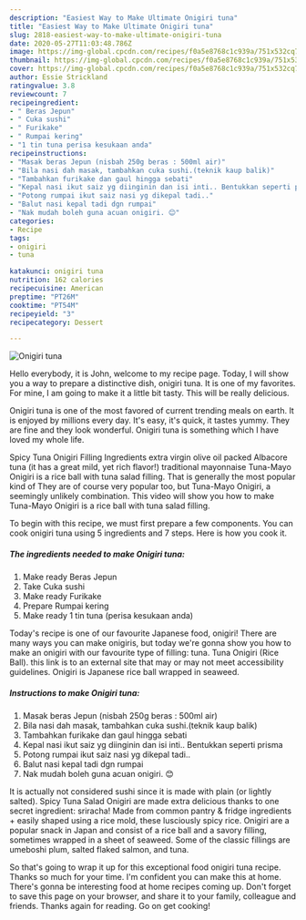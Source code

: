 ```yaml
---
description: "Easiest Way to Make Ultimate Onigiri tuna"
title: "Easiest Way to Make Ultimate Onigiri tuna"
slug: 2818-easiest-way-to-make-ultimate-onigiri-tuna
date: 2020-05-27T11:03:48.786Z
image: https://img-global.cpcdn.com/recipes/f0a5e8768c1c939a/751x532cq70/onigiri-tuna-recipe-main-photo.jpg
thumbnail: https://img-global.cpcdn.com/recipes/f0a5e8768c1c939a/751x532cq70/onigiri-tuna-recipe-main-photo.jpg
cover: https://img-global.cpcdn.com/recipes/f0a5e8768c1c939a/751x532cq70/onigiri-tuna-recipe-main-photo.jpg
author: Essie Strickland
ratingvalue: 3.8
reviewcount: 7
recipeingredient:
- " Beras Jepun"
- " Cuka sushi"
- " Furikake"
- " Rumpai kering"
- "1 tin tuna perisa kesukaan anda"
recipeinstructions:
- "Masak beras Jepun (nisbah 250g beras : 500ml air)"
- "Bila nasi dah masak, tambahkan cuka sushi.(teknik kaup balik)"
- "Tambahkan furikake dan gaul hingga sebati"
- "Kepal nasi ikut saiz yg diinginin dan isi inti.. Bentukkan seperti prisma"
- "Potong rumpai ikut saiz nasi yg dikepal tadi.."
- "Balut nasi kepal tadi dgn rumpai"
- "Nak mudah boleh guna acuan onigiri. 😊"
categories:
- Recipe
tags:
- onigiri
- tuna

katakunci: onigiri tuna 
nutrition: 162 calories
recipecuisine: American
preptime: "PT26M"
cooktime: "PT54M"
recipeyield: "3"
recipecategory: Dessert

---
```



![Onigiri tuna](https://img-global.cpcdn.com/recipes/f0a5e8768c1c939a/751x532cq70/onigiri-tuna-recipe-main-photo.jpg)

Hello everybody, it is John, welcome to my recipe page. Today, I will show you a way to prepare a distinctive dish, onigiri tuna. It is one of my favorites. For mine, I am going to make it a little bit tasty. This will be really delicious.

Onigiri tuna is one of the most favored of current trending meals on earth. It is enjoyed by millions every day. It's easy, it's quick, it tastes yummy. They are fine and they look wonderful. Onigiri tuna is something which I have loved my whole life.

Spicy Tuna Onigiri Filling Ingredients extra virgin olive oil packed Albacore tuna (it has a great mild, yet rich flavor!) traditional mayonnaise Tuna-Mayo Onigiri is a rice ball with tuna salad filling. That is generally the most popular kind of They are of course very popular too, but Tuna-Mayo Onigiri, a seemingly unlikely combination. This video will show you how to make Tuna-Mayo Onigiri is a rice ball with tuna salad filling.


To begin with this recipe, we must first prepare a few components. You can cook onigiri tuna using 5 ingredients and 7 steps. Here is how you cook it.

<!--inarticleads1-->

##### The ingredients needed to make Onigiri tuna:

1. Make ready  Beras Jepun
1. Take  Cuka sushi
1. Make ready  Furikake
1. Prepare  Rumpai kering
1. Make ready 1 tin tuna (perisa kesukaan anda)


Today&#39;s recipe is one of our favourite Japanese food, onigiri! There are many ways you can make onigiris, but today we&#39;re gonna show you how to make an onigiri with our favourite type of filling: tuna. Tuna Onigiri (Rice Ball). this link is to an external site that may or may not meet accessibility guidelines. Onigiri is Japanese rice ball wrapped in seaweed. 

<!--inarticleads2-->

##### Instructions to make Onigiri tuna:

1. Masak beras Jepun (nisbah 250g beras : 500ml air)
1. Bila nasi dah masak, tambahkan cuka sushi.(teknik kaup balik)
1. Tambahkan furikake dan gaul hingga sebati
1. Kepal nasi ikut saiz yg diinginin dan isi inti.. Bentukkan seperti prisma
1. Potong rumpai ikut saiz nasi yg dikepal tadi..
1. Balut nasi kepal tadi dgn rumpai
1. Nak mudah boleh guna acuan onigiri. 😊


It is actually not considered sushi since it is made with plain (or lightly salted). Spicy Tuna Salad Onigiri are made extra delicious thanks to one secret ingredient: sriracha! Made from common pantry &amp; fridge ingredients + easily shaped using a rice mold, these lusciously spicy rice. Onigiri are a popular snack in Japan and consist of a rice ball and a savory filling, sometimes wrapped in a sheet of seaweed. Some of the classic fillings are umeboshi plum, salted flaked salmon, and tuna. 

So that's going to wrap it up for this exceptional food onigiri tuna recipe. Thanks so much for your time. I'm confident you can make this at home. There's gonna be interesting food at home recipes coming up. Don't forget to save this page on your browser, and share it to your family, colleague and friends. Thanks again for reading. Go on get cooking!
